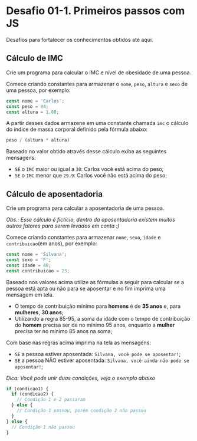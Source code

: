 # Desafio 01-1. Primeiros passos com JS

Desafios para fortalecer os conhecimentos obtidos até aqui.

## Cálculo de IMC

Crie um programa para calcular o IMC e nível de obesidade de uma pessoa.

Comece criando constantes para armazenar o `nome`, `peso`, `altura` e `sexo` de uma pessoa, por exemplo:

```js
const nome = 'Carlos';
const peso = 84;
const altura = 1.88;
```

A partir desses dados armazene em uma constante chamada `imc` o cálculo do índice de massa corporal definido pela fórmula abaixo: 

```js
peso / (altura * altura)
```

Baseado no valor obtido através desse cálculo exiba as seguintes mensagens:

- `SE` o `IMC` maior ou igual a `30`: Carlos você está acima do peso;
- `SE` o `IMC` menor que `29.9`: Carlos você não está acima do peso;

## Cálculo de aposentadoria

Crie um programa para calcular a aposentadoria de uma pessoa.

*Obs.: Esse cálculo é fictício, dentro da aposentadoria existem muitos outros fatores para serem levados em conta :)*

Comece criando constantes para armazenar `nome`, `sexo`, `idade` e `contribuicao`(em anos), por exemplo:

```js
const nome = 'Silvana';
const sexo = 'F';
const idade = 48;
const contribuicao = 23;
```

Baseado nos valores acima utilize as fórmulas a seguir para calcular se a pessoa está apta ou não para se aposentar e no fim imprima uma mensagem em tela.

- O tempo de contribuição mínimo para **homens** é de **35 anos** e, para **mulheres**, **30 anos**;
- Utilizando a regra 85-95, a soma da idade com o tempo de contribuição do **homem** precisa ser de no mínimo 95 anos, enquanto a **mulher** precisa ter no mínimo 85 anos na soma;

Com base nas regras acima imprima na tela as mensagens:

- `SE` a pessoa estiver aposentada: `Silvana, você pode se aposentar!`;
- `SE` a pessoa NÃO estiver aposentada: `Silvana, você ainda não pode se aposentar!`;

*Dica: Você pode unir duas condições, veja o exemplo abaixo*

```js
if (condicao1) {
  if (condicao2) {
    // Condição 1 e 2 passaram
  } else { 
    // Condição 1 passou, porém condição 2 não passou
  }
} else {
  // Condição 1 não passou
}
```
